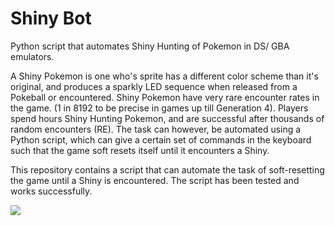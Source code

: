 # Shiny Bot
Python script that automates Shiny Hunting of Pokemon in DS/ GBA emulators.

A Shiny Pokemon is one who's sprite has a different color scheme than it's original, and produces a sparkly LED sequence when released from a Pokeball or encountered. Shiny Pokemon have very rare encounter rates in the game. (1 in 8192 to be precise in games up till Generation 4).
Players spend hours Shiny Hunting Pokemon, and are successful after thousands of random encounters (RE). The task can however, be automated using a Python script, which can give a certain set of commands in the keyboard such that the game soft resets itself until it encounters a Shiny.

This repository contains a script that can automate the task of soft-resetting the game until a Shiny is encountered.
The script has been tested and works successfully.

![](https://gph.is/g/a92eNBZ)
